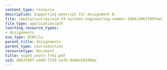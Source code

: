 ```yaml
---
content_type: resource
description: Supporting material for Assignment 6.
file: /media/courses/esd-33-systems-engineering-summer-2004/d063f897eeb9f3391e7b9eb8c64340da_asgn6_arpln_frm2.pdf
file_type: application/pdf
learning_resource_types:
- Assignments
ocw_type: OCWFile
parent_title: Assignments
parent_type: CourseSection
resourcetype: Document
title: asgn6_arpln_frm2.pdf
uid: d063f897-eeb9-f339-1e7b-9eb8c64340da
---
```

